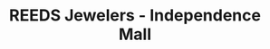 ---
title: "REEDS Jewelers - Independence Mall"
url: /wilmington/reeds-jewelers-independence-mall/
shop: Schmuck
---